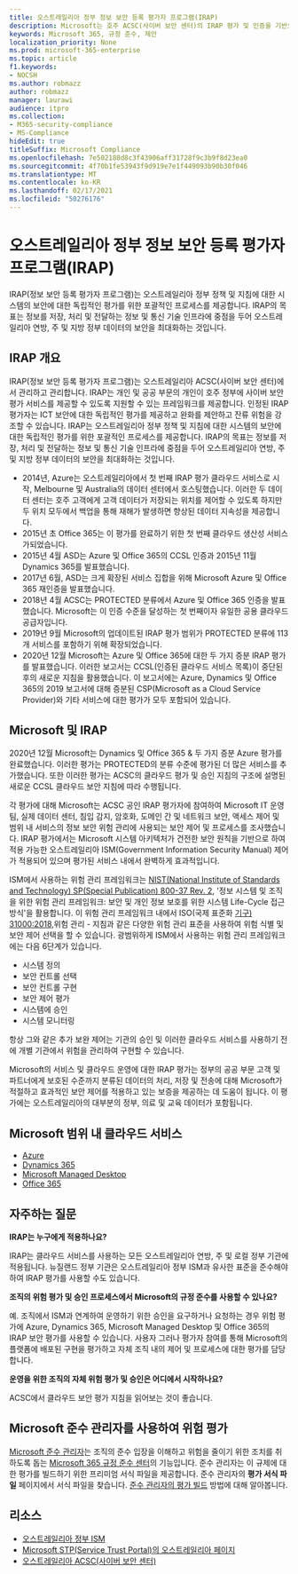 ```yaml
---
title: 오스트레일리아 정부 정보 보안 등록 평가자 프로그램(IRAP)
description: Microsoft는 호주 ACSC(사이버 보안 센터)의 IRAP 평가 및 인증을 기반으로 하는 DLM(미분분 배포 제한 마커) 및 보호된 데이터를 모두 위한 오스트레일리아 인증 클라우드 서비스 목록에 포함되어 있습니다.
keywords: Microsoft 365, 규정 준수, 제안
localization_priority: None
ms.prod: microsoft-365-enterprise
ms.topic: article
f1.keywords:
- NOCSH
ms.author: robmazz
author: robmazz
manager: laurawi
audience: itpro
ms.collection:
- M365-security-compliance
- MS-Compliance
hideEdit: true
titleSuffix: Microsoft Compliance
ms.openlocfilehash: 7e502188d8c3f43906aff31728f9c3b9f8d23ea0
ms.sourcegitcommit: 4f70b1fe53943f9d919e7e1f449093b90b30f046
ms.translationtype: MT
ms.contentlocale: ko-KR
ms.lasthandoff: 02/17/2021
ms.locfileid: "50276176"
---
```

# <a name="australian-government-information-security-registered-assessor-program-irap"></a>오스트레일리아 정부 정보 보안 등록 평가자 프로그램(IRAP)

IRAP(정보 보안 등록 평가자 프로그램)는 오스트레일리아 정부 정책 및 지침에 대한 시스템의 보안에 대한 독립적인 평가를 위한 포괄적인 프로세스를 제공합니다. IRAP의 목표는 정보를 저장, 처리 및 전달하는 정보 및 통신 기술 인프라에 중점을 두어 오스트레일리아 연방, 주 및 지방 정부 데이터의 보안을 최대화하는 것입니다.

## <a name="irap-overview"></a>IRAP 개요

IRAP(정보 보안 등록 평가자 프로그램)는 오스트레일리아 ACSC(사이버 보안 센터)에서 관리하고 관리합니다. IRAP는 개인 및 공공 부문의 개인이 호주 정부에 사이버 보안 평가 서비스를 제공할 수 있도록 지원할 수 있는 프레임워크를 제공합니다. 인정된 IRAP 평가자는 ICT 보안에 대한 독립적인 평가를 제공하고 완화를 제안하고 잔류 위험을 강조할 수 있습니다. IRAP는 오스트레일리아 정부 정책 및 지침에 대한 시스템의 보안에 대한 독립적인 평가를 위한 포괄적인 프로세스를 제공합니다. IRAP의 목표는 정보를 저장, 처리 및 전달하는 정보 및 통신 기술 인프라에 중점을 두어 오스트레일리아 연방, 주 및 지방 정부 데이터의 보안을 최대화하는 것입니다.

- 2014년, Azure는 오스트레일리아에서 첫 번째 IRAP 평가 클라우드 서비스로 시작, Melbourne 및 Australia의 데이터 센터에서 호스팅했습니다. 이러한 두 데이터 센터는 호주 고객에게 고객 데이터가 저장되는 위치를 제어할 수 있도록 하지만 두 위치 모두에서 백업을 통해 재해가 발생하면 향상된 데이터 지속성을 제공합니다.
- 2015년 초 Office 365는 이 평가를 완료하기 위한 첫 번째 클라우드 생산성 서비스가되었습니다.
- 2015년 4월 ASD는 Azure 및 Office 365의 CCSL 인증과 2015년 11월 Dynamics 365를 발표했습니다.
- 2017년 6월, ASD는 크게 확장된 서비스 집합을 위해 Microsoft Azure 및 Office 365 재인증을 발표했습니다.
- 2018년 4월 ACSC는 PROTECTED 분류에서 Azure 및 Office 365 인증을 발표했습니다. Microsoft는 이 인증 수준을 달성하는 첫 번째이자 유일한 공용 클라우드 공급자입니다.
- 2019년 9월 Microsoft의 업데이트된 IRAP 평가 범위가 PROTECTED 분류에 113개 서비스를 포함하기 위해 확장되었습니다.
- 2020년 12월 Microsoft는 Azure 및 Office 365에 대한 두 가지 증분 IRAP 평가를 발표했습니다. 이러한 보고서는 CCSL(인증된 클라우드 서비스 목록)이 중단된 후의 새로운 지침을 활용했습니다. 이 보고서에는 Azure, Dynamics 및 Office 365의 2019 보고서에 대해 증분된 CSP(Microsoft as a Cloud Service Provider)와 기타 서비스에 대한 평가가 모두 포함되어 있습니다.

## <a name="microsoft-and-irap"></a>Microsoft 및 IRAP

2020년 12월 Microsoft는 Dynamics 및 Office 365 & 두 가지 증분 Azure 평가를 완료했습니다. 이러한 평가는 PROTECTED의 분류 수준에 평가된 더 많은 서비스를 추가했습니다. 또한 이러한 평가는 ACSC의 클라우드 평가 및 승인 지침의 구조에 설명된 새로운 CCSL 클라우드 보안 지침에 따라 수행됩니다. [](https://www.cyber.gov.au/acsc/government/cloud-security-guidance)

각 평가에 대해 Microsoft는 ACSC 공인 IRAP 평가자에 참여하여 Microsoft IT 운영 팀, 실제 데이터 센터, 침입 감지, 암호화, 도메인 간 및 네트워크 보안, 액세스 제어 및 범위 내 서비스의 정보 보안 위험 관리에 사용되는 보안 제어 및 프로세스를 조사했습니다. IRAP 평가에서는 Microsoft 시스템 아키텍처가 건전한 보안 원칙을 기반으로 하여 적용 가능한 오스트레일리아 ISM(Government Information Security Manual) 제어가 적용되어 있으며 평가된 서비스 내에서 완벽하게 효과적입니다.

ISM에서 사용하는 위험 관리 프레임워크는 [NIST(National Institute of Standards and Technology) SP(Special Publication) 800-37 Rev. 2](https://csrc.nist.gov/publications/detail/sp/800-37/rev-2/final), '정보 시스템 및 조직을 위한 위험 관리 프레임워크: 보안 및 개인 정보 보호를 위한 시스템 Life-Cycle 접근 방식'을 활용합니다. 이 위험 관리 프레임워크 내에서 ISO(국제 표준화 [기구) 31000:2018,](https://www.iso.org/standard/65694.html)위험 관리 - 지침과 같은 다양한 위험 관리 표준을 사용하여 위험 식별 및 보안 제어 선택을 할 수 있습니다. 광범위하게 ISM에서 사용하는 위험 관리 프레임워크에는 다음 6단계가 있습니다.

- 시스템 정의
- 보안 컨트롤 선택
- 보안 컨트롤 구현
- 보안 제어 평가
- 시스템에 승인
- 시스템 모니터링

항상 그와 같은 추가 보완 제어는 기관의 승인 및 이러한 클라우드 서비스를 사용하기 전에 개별 기관에서 위험을 관리하여 구현할 수 있습니다.

Microsoft의 서비스 및 클라우드 운영에 대한 IRAP 평가는 정부의 공공 부문 고객 및 파트너에게 보호된 수준까지 분류된 데이터의 처리, 저장 및 전송에 대해 Microsoft가 적절하고 효과적인 보안 제어를 적용하고 있는 보증을 제공하는 데 도움이 됩니다. 이 평가에는 오스트레일리아의 대부분의 정부, 의료 및 교육 데이터가 포함됩니다.

## <a name="microsoft-in-scope-cloud-services"></a>Microsoft 범위 내 클라우드 서비스

- [Azure](https://aka.ms/AzureCompliance)
- [Dynamics 365](https://aka.ms/d365-compliance-list)
- [Microsoft Managed Desktop](/microsoft-365/managed-desktop/intro/compliance)
- [Office 365](https://aka.ms/Office365ComplianceOfferings)

## <a name="frequently-asked-questions"></a>자주하는 질문

**IRAP는 누구에게 적용하나요?**

IRAP는 클라우드 서비스를 사용하는 모든 오스트레일리아 연방, 주 및 로컬 정부 기관에 적용됩니다. 뉴질랜드 정부 기관은 오스트레일리아 정부 ISM과 유사한 표준을 준수해야 하여 IRAP 평가를 사용할 수도 있습니다.

**조직의 위험 평가 및 승인 프로세스에서 Microsoft의 규정 준수를 사용할 수 있나요?**

예. 조직에서 ISM과 연계하여 운영하기 위한 승인을 요구하거나 요청하는 경우 위험 평가에 Azure, Dynamics 365, Microsoft Managed Desktop 및 Office 365의 IRAP 보안 평가를 사용할 수 있습니다. 사용자 그러나 평가자 참여를 통해 Microsoft의 플랫폼에 배포된 구현을 평가하고 자체 조직 내의 제어 및 프로세스에 대한 평가를 담당합니다.

**운영을 위한 조직의 자체 위험 평가 및 승인은 어디에서 시작하나요?**

ACSC에서 클라우드 [](https://www.cyber.gov.au/acsc/government/cloud-security-guidance) 보안 평가 지침을 읽어보는 것이 좋습니다.

## <a name="use-microsoft-compliance-manager-to-assess-your-risk"></a>Microsoft 준수 관리자를 사용하여 위험 평가

[Microsoft 준수 관리자](/microsoft-365/compliance/compliance-manager)는 조직의 준수 입장을 이해하고 위험을 줄이기 위한 조치를 취하도록 돕는 [Microsoft 365 규정 준수 센터](/microsoft-365/compliance/microsoft-365-compliance-center)의 기능입니다. 준수 관리자는 이 규제에 대한 평가를 빌드하기 위한 프리미엄 서식 파일을 제공합니다. 준수 관리자의 **평가 서식 파일** 페이지에서 서식 파일을 찾습니다. [준수 관리자의 평가 빌드](/microsoft-365/compliance/compliance-manager-assessments) 방법에 대해 알아봅니다.

## <a name="resources"></a>리소스

- [오스트레일리아 정부 ISM](https://acsc.gov.au/infosec/ism/index.htm)
- [Microsoft STP(Service Trust Portal)의 오스트레일리아 페이지](https://aka.ms/au-irap)
- [오스트레일리아 ACSC(사이버 보안 센터)](https://www.cyber.gov.au)
